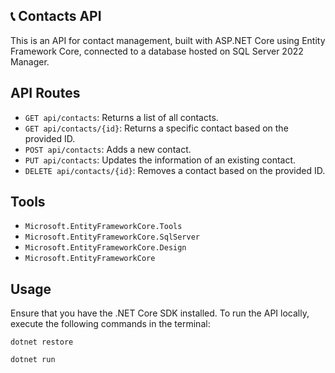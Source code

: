 ## 📞 Contacts API

This is an API for contact management, built with ASP.NET Core using Entity Framework Core, connected to a database hosted on SQL Server 2022 Manager.

## API Routes

- `GET api/contacts`: Returns a list of all contacts.
- `GET api/contacts/{id}`: Returns a specific contact based on the provided ID.
- `POST api/contacts`: Adds a new contact.
- `PUT api/contacts`: Updates the information of an existing contact.
- `DELETE api/contacts/{id}`: Removes a contact based on the provided ID.

## Tools

- `Microsoft.EntityFrameworkCore.Tools`
- `Microsoft.EntityFrameworkCore.SqlServer`
- `Microsoft.EntityFrameworkCore.Design`
- `Microsoft.EntityFrameworkCore`

## Usage

Ensure that you have the .NET Core SDK installed. To run the API locally, execute the following commands in the terminal:
```
dotnet restore
```
```
dotnet run
```
